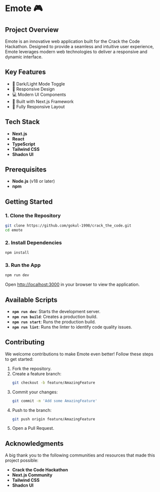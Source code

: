# Emote 🎮

## Project Overview
Emote is an innovative web application built for the Crack the Code Hackathon. Designed to provide a seamless and intuitive user experience, Emote leverages modern web technologies to deliver a responsive and dynamic interface.

## Key Features
- 🌌 Dark/Light Mode Toggle
- 🚀 Responsive Design
- 💻 Modern UI Components
- 🔧 Built with Next.js Framework
- 📱 Fully Responsive Layout

## Tech Stack
- **Next.js**
- **React**
- **TypeScript**
- **Tailwind CSS**
- **Shadcn UI**

## Prerequisites
- **Node.js** (v18 or later)
- **npm**

## Getting Started

### 1. Clone the Repository
```bash
git clone https://github.com/gokul-1998/crack_the_code.git
cd emote
```

### 2. Install Dependencies
```bash
npm install
```

### 3. Run the App
```bash
npm run dev
```

Open [http://localhost:3000](http://localhost:3000) in your browser to view the application.

## Available Scripts

- **`npm run dev`**: Starts the development server.
- **`npm run build`**: Creates a production build.
- **`npm run start`**: Runs the production build.
- **`npm run lint`**: Runs the linter to identify code quality issues.

## Contributing

We welcome contributions to make Emote even better! Follow these steps to get started:

1. Fork the repository.
2. Create a feature branch:
   ```bash
   git checkout -b feature/AmazingFeature
   ```
3. Commit your changes:
   ```bash
   git commit -m 'Add some AmazingFeature'
   ```
4. Push to the branch:
   ```bash
   git push origin feature/AmazingFeature
   ```
5. Open a Pull Request.

## Acknowledgments

A big thank you to the following communities and resources that made this project possible:

- **Crack the Code Hackathon**
- **Next.js Community**
- **Tailwind CSS**
- **Shadcn UI**

